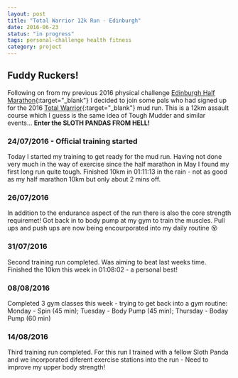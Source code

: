 ```yaml
---
layout: post
title: "Total Warrior 12k Run - Edinburgh"
date: 2016-06-23
status: "in progress"
tags: personal-challenge health fitness
category: project
---
```


## Fuddy Ruckers!

Following on from my previous 2016 physical challenge [Edinburgh Half Marathon]{:target="_blank"} I decided to join some pals who had signed up for the 2016 [Total Warrior]{:target="_blank"} mud run. This is a 12km assault course which I guess is the same idea of Tough Mudder and similar events... **Enter the SLOTH PANDAS FROM HELL!**


### 24/07/2016 - Official training started
Today I started my training to get ready for the mud run. Having not done very much in the way of exercise since the half marathon in May I found my first long run quite tough. Finished 10km in 01:11:13 in the rain - not as good as my half marathon 10km but only about 2 mins off. 


### 26/07/2016
In addition to the endurance aspect of the run there is also the core strength requiremet! Got back in to body pump at my gym to train the muscles. Pull ups and push ups are now being encourporated into my daily routine :dizzy_face:


### 31/07/2016
Second training run completed. Was aiming to beat last weeks time. Finished the 10km this week in 01:08:02 - a personal best!

### 08/08/2016
Completed 3 gym classes this week - trying to get back into a gym routine: Monday - Spin (45 min); Tuesday - Body Pump (45 min); Thursday - Boday Pump (60 min)



### 14/08/2016
Third training run completed. For this run I trained with a fellow Sloth Panda and we incorporated diferent exercise stations into the run - Need to improve my upper body strength!

[Edinburgh Half Marathon]: http://www.scottaku.com/blog/2016/03/07/emf2016
[Total Warrior]: http://www.totalwarrior.co.uk/
